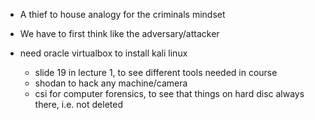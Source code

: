 - A thief to house analogy for the criminals mindset
- We have to first think like the adversary/attacker

- need oracle virtualbox to install kali linux
	- slide 19 in lecture 1, to see different tools needed in course
	- shodan to hack any machine/camera
	- csi for computer forensics, to see that things on hard disc always there, i.e. not deleted